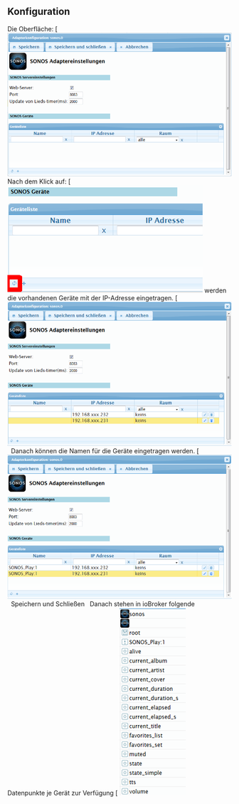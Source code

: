 



## Konfiguration

Die Oberfläche: [
![](img/sonos_ioBrokerAdapterSONOS_Einstellungen_01.png)
 Nach dem Klick auf: [
![](img/sonos_ioBrokerAdapterSONOS_Einstellungen_02.png)
 werden die vorhandenen Geräte mit der IP-Adresse eingetragen. [
![](img/sonos_ioBrokerAdapterSONOS_Einstellungen_03.png)
   Danach können die Namen für die Geräte eingetragen werden. [
![](img/sonos_ioBrokerAdapterSONOS_Einstellungen_04.png)
   Speichern und Schließen   Danach stehen in ioBroker folgende Datenpunkte je Gerät zur Verfügung [
![](img/sonos_ioBrokerAdapterSONOS_Einstellungen_05.png)
